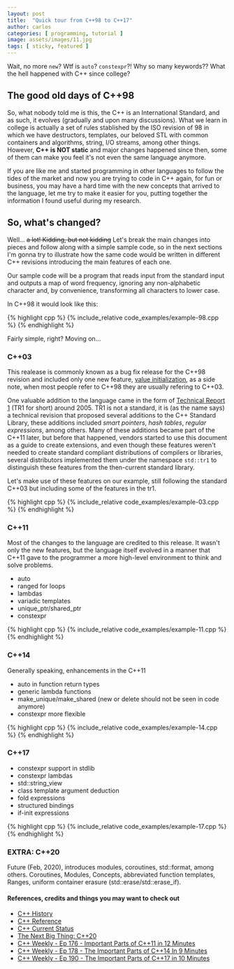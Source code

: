 ```yaml
---
layout: post
title:  "Quick tour from C++98 to C++17"
author: carlos
categories: [ programming, tutorial ]
image: assets/images/11.jpg
tags: [ sticky, featured ]
---
```

Wait, no more `new`? Wtf is `auto`? `constexpr`?! Why so many keywords??
What the hell happened with C++ since college?


## The good old days of C++98

So, what nobody told me is this, the C++ is an International Standard, and as such, it evolves (gradually and upon many discussions).
What we learn in college is actually a set of rules stablished by the ISO revision of 98 in which we have destructors, templates,
our beloved STL with common containers and algorithms, string, I/O streams, among other things. However, **C++ is NOT static**
and major changes happened since then, some of them can make you feel it's not even the same language anymore.

If you are like me and started programming in other languages to follow the tides of the market and now you are trying
to code in C++ again, for fun or business, you may have a hard time with the new concepts that arrived to the language,
let me try to make it easier for you, putting together the information I found useful during my research.

## So, what's changed?

Well... ~~a lot! Kidding, but not kidding~~ Let's break the main changes into pieces and follow along with a simple sample code,
so in the next sections I'm gonna try to illustrate how the same code would be written in different C++ revisions
introducing the main features of each one.

Our sample code will be a program that reads input from the standard input and outputs a map of word frequency,
ignoring any non-alphabetic character and, by convenience, transforming all characters to lower case.

In C++98 it would look like this:

{% highlight cpp %}
{% include_relative code_examples/example-98.cpp %}
{% endhighlight %}

Fairly simple, right? Moving on...

### C++03

This realease is commonly known as a bug fix release for the C++98 revision and included only one new feature, 
[value initialization](https://en.cppreference.com/w/cpp/language/value_initialization), as a side note, when most people refer to
C++98 they are usually refering to C++03.

One valuable addition to the language came in the form of [Technical Report 1](https://en.wikipedia.org/wiki/C%2B%2B_Technical_Report_1) (TR1 for short) around 2005.
TR1 is not a standard, it is (as the name says) a technical revision that proposed several additions to the C++ Standard Library, these additions included
_smart pointers_, _hash tables_, _regular expressions_, among others. Many of these additions became part of the C++11 later, but before that happened, vendors started to use
this document as a guide to create extensions, and even though these features weren't needed to create standard compliant distributions of compilers or libraries, several distributors
implemented them under the namespace `std::tr1` to distinguish these features from the then-current standard library.

Let's make use of these features on our example, still following the standard C++03 but including some of the features in the tr1.

{% highlight cpp %}
{% include_relative code_examples/example-03.cpp %}
{% endhighlight %}

### C++11

Most of the changes to the language are credited to this release. It wasn't only the new features, but the language itself
evolved in a manner that C++11 gave to the programmer a more high-level environment to think and solve problems.


- auto
- ranged for loops
- lambdas
- variadic templates
- unique_ptr/shared_ptr
- constexpr

{% highlight cpp %}
{% include_relative code_examples/example-11.cpp %}
{% endhighlight %}

### C++14

Generally speaking, enhancements in the C++11
- auto in function return types
- generic lambda functions
- make_unique/make_shared (new or delete should not be seen in code anymore)
- constexpr more flexible

{% highlight cpp %}
{% include_relative code_examples/example-14.cpp %}
{% endhighlight %}

### C++17

- constexpr support in stdlib
- constexpr lambdas
- std::string_view
- class template argument deduction
- fold expressions
- structured bindings
- if-init expressions

{% highlight cpp %}
{% include_relative code_examples/example-17.cpp %}
{% endhighlight %}

### EXTRA: C++20

Future (Feb, 2020), introduces modules, coroutines, std::format, among others.
Coroutines, Modules, Concepts, abbreviated function templates, Ranges, uniform container erasure (std::erase/std::erase_if).


#### References, credits and things you may want to check out

- [C++ History](https://en.cppreference.com/w/cpp/language/history)
- [C++ Reference](https://en.cppreference.com/w/)
- [C++ Current Status](https://isocpp.org/std/status)
- [The Next Big Thing: C++20](https://www.modernescpp.com/index.php/c-20-an-overview)
- [C++ Weekly - Ep 176 - Important Parts of C++11 in 12 Minutes](https://www.youtube.com/watch?v=D5n6xMUKU3A)
- [C++ Weekly - Ep 178 - The Important Parts of C++14 In 9 Minutes](https://www.youtube.com/watch?v=mXxNvaEdNHI)
- [C++ Weekly - Ep 190 - The Important Parts of C++17 in 10 Minutes](https://www.youtube.com/watch?v=QpFjOlzg1r4)

